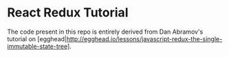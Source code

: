 # React Redux Tutorial

The code present in this repo is entirely derived from Dan Abramov's tutorial
on [egghead|http://egghead.io/lessons/javascript-redux-the-single-immutable-state-tree].
